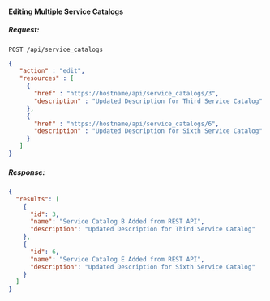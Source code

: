 #### Editing Multiple Service Catalogs

##### Request:

    POST /api/service_catalogs

``` json
{
   "action" : "edit",
   "resources" : [
     {
       "href" : "https://hostname/api/service_catalogs/3",
       "description" : "Updated Description for Third Service Catalog"
     },
     {
       "href" : "https://hostname/api/service_catalogs/6",
       "description" : "Updated Description for Sixth Service Catalog"
     }
   ]
}
```

##### Response:

``` json
{
  "results": [
    {
      "id": 3,
      "name": "Service Catalog B Added from REST API",
      "description": "Updated Description for Third Service Catalog"
    },
    {
      "id": 6,
      "name": "Service Catalog E Added from REST API",
      "description": "Updated Description for Sixth Service Catalog"
    }
  ]
}
```
